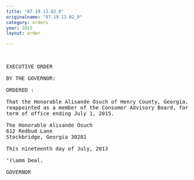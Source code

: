 ```yaml
---
title: "07.19.13.02_0"
originalname: "07.19.13.02_0"
category: orders
year: 2013
layout: order

---
```

<pre>
 

EXECUTIVE ORDER

BY THE GOVERNOR:

ORDERED :

That the Honorable Alisande Osuch of Henry County, Georgia, is
reappointed as a member of the Consumer Advisory Board, for a
term of office ending July 1, 2015.

The Honorable Alisande Osuch
612 Redbud Lane
Stockbridge, Georgia 30281

This nineteenth day of July, 2013

‘(\amm Deal.

GOVERNOR

</pre>
